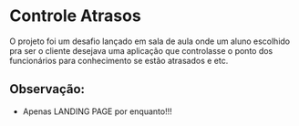 # Controle Atrasos

O projeto foi um desafio lançado em sala de aula onde um aluno escolhido pra ser o cliente desejava uma aplicação que controlasse o ponto dos funcionários para conhecimento se estão atrasados e etc. 

## Observação:
- Apenas LANDING PAGE por enquanto!!!
